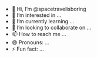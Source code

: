 - 👋 Hi, I’m @spacetravelisboring
- 👀 I’m interested in ...
- 🌱 I’m currently learning ...
- 💞️ I’m looking to collaborate on ...
- 📫 How to reach me ...
- 😄 Pronouns: ...
- ⚡ Fun fact: ...

<!---
spacetravelisboring/spacetravelisboring is a ✨ special ✨ repository because its `README.md` (this file) appears on your GitHub profile.
You can click the Preview link to take a look at your changes.
--->
